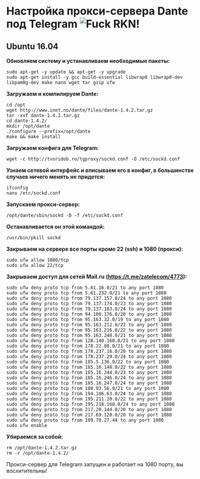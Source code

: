 # Настройка прокси-сервера Dante под Telegram ![Fuck RKN!](https://img.shields.io/badge/Fuck-RKN-brightgreen.svg)

## Ubuntu 16.04

**Обновляем систему и устанавливаем необходимые пакеты:**

	sudo apt-get -y update && apt-get -y upgrade
	sudo apt-get install -y gcc build-essential libwrap0 libwrap0-dev libpam0g-dev make nano wget tar gzip ufw

**Загружаем и компилируем Dante:**

	cd /opt
	wget http://www.inet.no/dante/files/dante-1.4.2.tar.gz
	tar -xvf dante-1.4.2.tar.gz
	cd dante-1.4.2/
	mkdir /opt/dante
	./configure --prefix=/opt/dante
	make && make install
	
**Загружаем конфига для Telegram:**

	wget -c http://tvoridob.ro/tgproxy/sockd.conf -O /etc/sockd.conf

**Узнаем сетевой интерфейс и вписываем его в конфиг, в большинстве случаев ничего менять не придется:**

	ifconfig
	nano /etc/sockd.conf

**Запускаем прокси-сервер:**

	/opt/dante/sbin/sockd -D -f /etc/sockd.conf

**Останавливается он этой командой:**

	/usr/bin/pkill sockd
	
**Закрываем на сервере все порты кроме 22 (ssh) и 1080 (прокси):**

	sudo ufw allow 1080/tcp
	sudo ufw allow 22/tcp

**Закрываем доступ для сетей Mail.ru (https://t.me/zatelecom/4773):**

	sudo ufw deny proto tcp from 5.61.16.0/21 to any port 1080
	sudo ufw deny proto tcp from 5.61.232.0/21 to any port 1080 
	sudo ufw deny proto tcp from 79.137.157.0/24 to any port 1080
	sudo ufw deny proto tcp from 79.137.174.0/23 to any port 1080
	sudo ufw deny proto tcp from 79.137.183.0/24 to any port 1080
	sudo ufw deny proto tcp from 94.100.176.0/20 to any port 1080
	sudo ufw deny proto tcp from 95.163.32.0/19 to any port 1080
	sudo ufw deny proto tcp from 95.163.212.0/22 to any port 1080
	sudo ufw deny proto tcp from 95.163.216.0/22 to any port 1080
	sudo ufw deny proto tcp from 95.163.248.0/21 to any port 1080
	sudo ufw deny proto tcp from 128.140.168.0/21 to any port 1080
	sudo ufw deny proto tcp from 178.22.88.0/21 to any port 1080
	sudo ufw deny proto tcp from 178.237.16.0/20 to any port 1080
	sudo ufw deny proto tcp from 178.237.29.0/24 to any port 1080
	sudo ufw deny proto tcp from 185.5.136.0/22 to any port 1080
	sudo ufw deny proto tcp from 185.16.148.0/22 to any port 1080
	sudo ufw deny proto tcp from 185.16.244.0/23 to any port 1080
	sudo ufw deny proto tcp from 185.16.246.0/24 to any port 1080
	sudo ufw deny proto tcp from 185.16.247.0/24 to any port 1080
	sudo ufw deny proto tcp from 188.93.56.0/21 to any port 1080
	sudo ufw deny proto tcp from 194.186.63.0/24 to any port 1080
	sudo ufw deny proto tcp from 195.211.20.0/22 to any port 1080
	sudo ufw deny proto tcp from 195.218.168.0/24 to any port 1080
	sudo ufw deny proto tcp from 217.20.144.0/20 to any port 1080
	sudo ufw deny proto tcp from 217.69.128.0/20 to any port 1080
	sudo ufw deny proto tcp from 109.70.27.44 to any port 1080
	sudo ufw enable
	
**Убираемся за собой:**

	rm /opt/dante-1.4.2.tar.gz
	rm -r /opt/dante-1.4.2/

Прокси-сервер для Telegram запущен и работает на 1080 порту, вы восхитительны!
